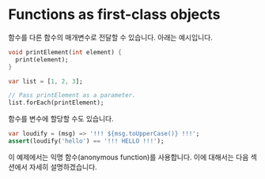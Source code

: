 # Functions as first-class objects

함수를 다른 함수의 매개변수로 전달할 수 있습니다. 아래는 예시입니다.

```dart
void printElement(int element) {
  print(element);
}

var list = [1, 2, 3];

// Pass printElement as a parameter.
list.forEach(printElement);
```

함수를 변수에 할당할 수도 있습니다.

```dart
var loudify = (msg) => '!!! ${msg.toUpperCase()} !!!';
assert(loudify('hello') == '!!! HELLO !!!');
```

이 예제에서는 익명 함수(anonymous function)를 사용합니다. 이에 대해서는 다음 섹션에서 자세히 설명하겠습니다.
